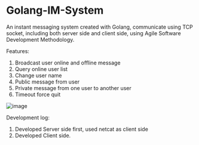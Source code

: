 # Golang-IM-System
 
An instant messaging system created with Golang, communicate using TCP socket, including both server side and client side, using Agile Software Development Methodology.


Features:
1. Broadcast user online and offline message
2. Query online user list
3. Change user name
4. Public message from user
5. Private message from one user to another user
6. Timeout force quit



![image](https://user-images.githubusercontent.com/36003947/126026357-a6d9bbab-8c59-49e1-a916-cf248e072a68.png)


Development log:
1. Developed Server side first, used netcat as client side
2. Developed Client side.
